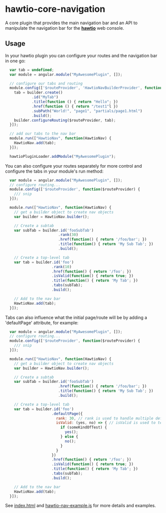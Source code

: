 # hawtio-core-navigation

A core plugin that provides the main navigation bar and an API to manipulate the navigation bar for the **[hawtio](http://hawt.io)** web console.

## Usage

In your hawtio plugin you can configure your routes and the navigation bar in one go:

```javascript
  var tab = undefined;
  var module = angular.module("MyAwesomePlugin", []);

  // configure our tabs and routing
  module.config(['$routeProvider', 'HawtioNavBuilderProvider', function($routeProvider, builder) {
    tab = builder.create()
            .id("MyTab")
            .title(function () { return "Hello"; })
            .href(function () { return "/test1"l })
            .subPath("World!", "page1", "partials/page1.html")
            .build();
    builder.configureRouting($routeProvider, tab);
  }]);

  // add our tabs to the nav bar
  module.run(["HawtioNav", function(HawtioNav) {
    HawtioNav.add(tab);
  }]);

  hawtioPluginLoader.addModule("MyAwesomePlugin");
```

You can also configure your routes separately for more control and configure the tabs in your module's run method:

```javascript
  var module = angular.module("MyAwesomePlugin", []);
  // configure routing...
  module.config(['$routeProvider', function($routeProvider) {
    /// snip
  }]);

  module.run(["HawtioNav", function(HawtioNav) {
    // get a builder object to create nav objects
    var builder = HawtioNav.builder();

    // Create a subtab
    var subTab = builder.id('fooSubTab')
                        .rank(30)
                        .href(function() { return '/foo/bar'; })
                        .title(function() { return 'My Sub Tab'; })
                        .build();

    // Create a top-level tab
    var tab = builder.id('foo')
                     .rank(10)
                     .href(function() { return '/foo'; })
                     .isValid(function() { return true; })
                     .title(function() { return 'My Tab'; })
                     .tabs(subTab);
                     .build();

    // Add to the nav bar
    HawtioNav.add(tab);
  }]);
```

Tabs can also influence what the initial page/route will be by adding a 'defaultPage' attribute, for example:

```javascript
  var module = angular.module("MyAwesomePlugin", []);
  // configure routing...
  module.config(['$routeProvider', function($routeProvider) {
    /// snip
  }]);

  module.run(["HawtioNav", function(HawtioNav) {
    // get a builder object to create nav objects
    var builder = HawtioNav.builder();

    // Create a subtab
    var subTab = builder.id('fooSubTab')
                        .href(function() { return '/foo/bar'; })
                        .title(function() { return 'My Sub Tab'; })
                        .build();

    // Create a top-level tab
    var tab = builder.id('foo')
                     .defaultPage({
                       rank: 30, // rank is used to handle multiple default pages, higher values win
                       isValid: (yes, no) => { // isValid is used to test if a page can be the default page or not.  You need to call either the yes or no function passed in based on some criteria, can be async.
                         if (someKindOfTest) {
                           yes();
                         } else {
                           no();
                         }
                       }
                     })
                     .href(function() { return '/foo'; })
                     .isValid(function() { return true; })
                     .title(function() { return 'My Tab'; })
                     .tabs(subTab);
                     .build();

    // Add to the nav bar
    HawtioNav.add(tab);
  }]);
```

See [index.html](https://github.com/hawtio/hawtio-core-navigation/blob/master/index.html) and [hawtio-nav-example.js](https://github.com/hawtio/hawtio-core-navigation/blob/master/src/hawtio-nav-example.js) for more details and examples.
